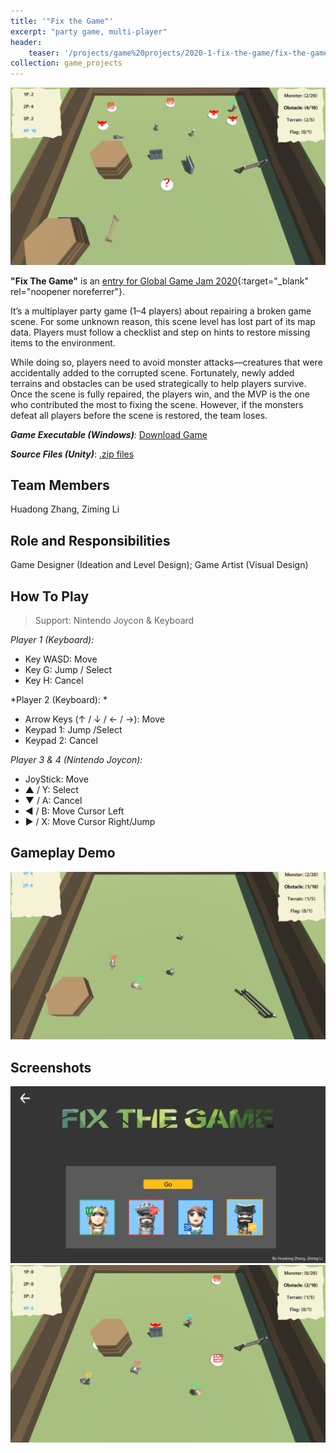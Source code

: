 ```yaml
---
title: '"Fix the Game"'
excerpt: "party game, multi-player"
header:
    teaser: '/projects/game%20projects/2020-1-fix-the-game/fix-the-game-screenshot-3.png'
collection: game_projects
---
```


<img src='/images/projects/game%20projects/2020-1-fix-the-game/fix-the-game-screenshot-3.png'>

**"Fix The Game"** is an [entry for Global Game Jam 2020](https://v3.globalgamejam.org/2020/games/broken-game-1){:target="_blank" rel="noopener noreferrer"}.

It’s a multiplayer party game (1–4 players) about repairing a broken game scene. For some unknown reason, this scene level has lost part of its map data. Players must follow a checklist and step on hints to restore missing items to the environment.

While doing so, players need to avoid monster attacks—creatures that were accidentally added to the corrupted scene. Fortunately, newly added terrains and obstacles can be used strategically to help players survive.
Once the scene is fully repaired, the players win, and the MVP is the one who contributed the most to fixing the scene. However, if the monsters defeat all players before the scene is restored, the team loses.

***Game Executable (Windows)***: <a href="/files/projects/fix-the-game/FixTheGame.zip" target="_blank" rel="noopener noreferrer">Download Game</a>

***Source Files (Unity)***: <a href="https://ggj.s3.amazonaws.com/games/2020/02/277150/src/LQVt0/SourceFiles.zip" target="_blank" rel="noopener noreferrer">.zip files</a>

## Team Members

Huadong Zhang, Ziming Li

## Role and Responsibilities

Game Designer (Ideation and Level Design); Game Artist (Visual Design)

## How To Play

> Support: Nintendo Joycon & Keyboard

*Player 1 (Keyboard):*
- Key WASD: Move
- Key G: Jump / Select
- Key H: Cancel

*Player 2 (Keyboard): *
- Arrow Keys (↑ / ↓ / ← / →): Move
- Keypad 1: Jump /Select 
- Keypad 2: Cancel 

*Player 3 & 4 (Nintendo Joycon):*
- JoyStick: Move 
- ▲ / Y: Select 
- ▼ / A: Cancel
- ◀ / B: Move Cursor Left 
- ▶ / X: Move Cursor Right/Jump 

## Gameplay Demo

<img src='/images/projects/game%20projects/2020-1-fix-the-game/fix-the-game-gameplay.gif'>

## Screenshots

<img src='/images/projects/game%20projects/2020-1-fix-the-game/fix-the-game-screenshot-1.png'>

<img src='/images/projects/game%20projects/2020-1-fix-the-game/fix-the-game-screenshot-2.png'>
